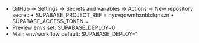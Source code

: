 - GitHub → Settings → Secrets and variables → Actions → New repository secret:
  • SUPABASE_PROJECT_REF = hysvqdwmhxnblxfqnszn
  • SUPABASE_ACCESS_TOKEN = <Supabase personal access token with deploy scope>
- Preview envs set: SUPABASE_DEPLOY=0
- Main env/workflow default: SUPABASE_DEPLOY=1
